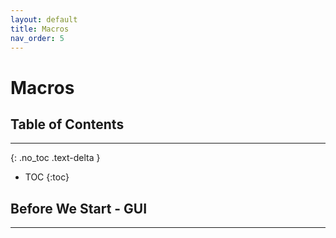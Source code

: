 ```yaml
---
layout: default
title: Macros
nav_order: 5
---
```

# Macros

## Table of Contents
---
{: .no_toc .text-delta }
* TOC
{:toc} 

## Before We Start - GUI
---


